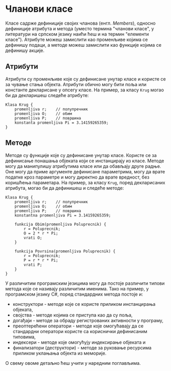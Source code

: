 # Чланови класе

Класе садрже дефиниције својих чланова (енгл. *Members*), односно дефиниције
атрибута и метода (уместо термина "чланови класе", у литератури на српском
језику наићи ћеш и на термин "елементи класе"). Атрибуте можеш замислити као
променљиве којима се дефинишу подаци, а методе можеш замислити као функције
којима се дефинишу акције.

## Атрибути

Атрибути су променљиве које су дефинисане унутар класе и користе се за
чување стања објекта. Атрибути обично могу бити поља или константе декларисане
у опсегу класе. На пример, за класу `Krug` могао би да декларишеш следеће
атрибуте:

```text
Klasa Krug {
    promenljiva r;    // полупречник
    promenljiva O;    // обим
    promenljiva P;    // површина
    konstanta promenljiva Pi = 3.14159265359;
}
```

## Методе

Методе су функције које су дефинисане унутар класе. Користе се за дефинисање
понашања објеката који се инстанцирају из класе. Методе могу да манипулишу
атрибутима класе или да обављају друге радње. Оне могу да приме аргументе
дефинисане параметрима, могу да врате податке кроз параметре и могу директно да врате
вредност, без коришћења параметара. На пример, за класу `Krug`, поред
декларисаних атрибута, могао би да дефинишеш и следеће методе:

```text
Klasa Krug {
    promenljiva r;    // полупречник
    promenljiva O;    // обим
    promenljiva P;    // површина
    konstantna promenljiva Pi = 3.14159265359;

    funkcija Obim(promenljiva Poluprecnik) {
        r = Poluprecnik;
        O = 2 * r * Pi;
        vrati O;
    }

    funkcija Povrsina(promenljiva Poluprecnik) {
        r = Poluprecnik;
        P = r * r * Pi;
        vrati P;
    }
}
```

У различитим програмским језицима могу да постоје различити типови метода које
се називају различитим именима. Тако на пример, у програмском језику C#, поред
стандардних метода постоје и:

* конструктори - методе које се користе приликом инстанцирања објеката,
* својства - методе којима се приступа као да су поља,
* догађаји - методе за обраду регистрованих активности у програму,
* преоптерећени оператори - методе које омогућавају да се стандардни
оператори користе са кориснички дефинисаним типовима,
* индексери - методе које омогућују индексирање објеката и
* финализатори (деструктори) - методе за руковање ресурсима приликом уклањања
објекта из меморије.

О свему овоме детаљно ћеш учити у наредним поглављима.

